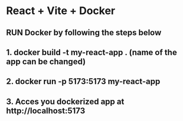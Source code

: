 # React + Vite + Docker


## RUN Docker by following the steps below


## 1. docker build -t my-react-app .  (name of the app can be changed)

## 2. docker run -p 5173:5173 my-react-app 

## 3. Acces you dockerized app at http://localhost:5173